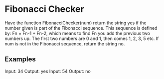 # Fibonacci Checker
Have the function FibonacciChecker(num) return the string yes if the number given is part of the Fibonacci sequence. This sequence is defined by: Fn = Fn-1 + Fn-2, which means to find Fn you add the previous two numbers up. The first two numbers are 0 and 1, then comes 1, 2, 3, 5 etc. If num is not in the Fibonacci sequence, return the string no.

## Examples

Input: 34
Output: yes
Input: 54
Output: no